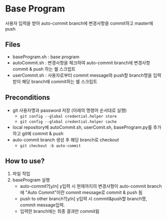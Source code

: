 # Base Program
사용자 입력을 받아 auto-commit branch에 변경사항을 commit하고 master에 push

## Files
* baseProgram.sh : base program
* autoCommit.sh : 변경사항을 체크하여 auto-commit branch에 변경사항 commit & push 하는 쉘 스크립트
* userCommit.sh : 사용자로부터 commit message와 push할 branch명을 입력받아 해당 branch에 commit하는 쉘 스크립트

## Preconditions
 * git 사용자명과 password 저장 (아래의 명령어 순서대로 실행)
    - `git config --global credential.helper store`
    - `git config --global credential.helper cache`
 * local repository에 autoCommit.sh, userComit.sh, baseProgram.py를 추가하고 git에 commit & push
 * auto-commit branch 생성 후 해당 branch로 checkout
    - `git checkout -b auto-commit`

## How to use?
1. 파일 작업
2. baseProgram 실행
    * auto-commit?[y/n] y입력 시 현재까지의 변경사항이 auto-commit branch에 "Auto Commit"이란 commit message로 commit & push 됨
    * push to other branch?[y/n] y입력 시 commit&push할 branch명, commit message입력.
    * 입력한 branch에는 최종 결과만 commit됨
